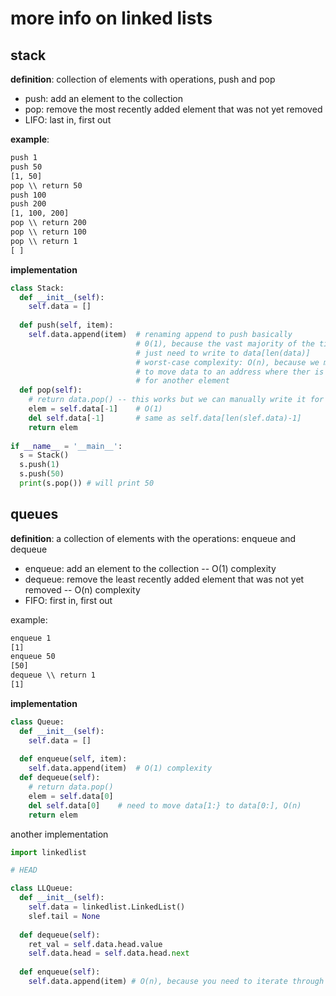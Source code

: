 # more info on linked lists

## stack
**definition**: collection of elements with operations, push and pop
* push: add an element to the collection
* pop: remove the most recently added element that was not yet removed
* LIFO: last in, first out

**example**:
```txt
push 1 
push 50
[1, 50]
pop \\ return 50
push 100
push 200
[1, 100, 200]
pop \\ return 200
pop \\ return 100
pop \\ return 1
[ ]
```

**implementation**
```python
class Stack:
  def __init__(self):
    self.data = []
    
  def push(self, item):
    self.data.append(item)  # renaming append to push basically
                            # 0(1), because the vast majority of the time
                            # just need to write to data[len(data)]
                            # worst-case complexity: O(n), because we might need
                            # to move data to an address where ther is space
                            # for another element
  def pop(self):
    # return data.pop() -- this works but we can manually write it for lists
    elem = self.data[-1]    # O(1)
    del self.data[-1]       # same as self.data[len(slef.data)-1]
    return elem
    
if __name__ = '__main__':
  s = Stack()
  s.push(1)
  s.push(50)
  print(s.pop()) # will print 50
```

## queues 
**definition**: a collection of elements with the operations: enqueue and dequeue
* enqueue: add an element to the collection  -- O(1) complexity
* dequeue: remove the least recently added element that was not yet removed -- O(n) complexity
* FIFO: first in, first out

example:
```txt
enqueue 1
[1]
enqueue 50
[50]
dequeue \\ return 1
[1]
```

**implementation**
```python
class Queue:
  def __init__(self):
    self.data = []
    
  def enqueue(self, item):
    self.data.append(item)  # O(1) complexity
  def dequeue(self):
    # return data.pop()
    elem = self.data[0]
    del self.data[0]    # need to move data[1:} to data[0:], O(n)
    return elem

```

another implementation

```python
import linkedlist

# HEAD 

class LLQueue:
  def __init__(self):
    self.data = linkedlist.LinkedList()
    slef.tail = None
    
  def dequeue(self):
    ret_val = self.data.head.value
    self.data.head = self.data.head.next 
    
  def enqueue(self): 
    self.data.append(item) # O(n), because you need to iterate through the list -- based on code in LL, but we can do better
```

